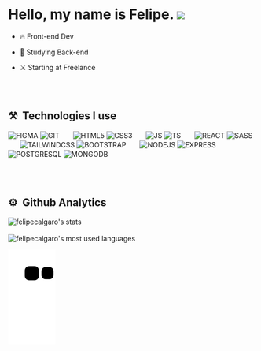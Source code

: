 <h1>
  Hello, my name is Felipe.
  <img src="https://raw.githubusercontent.com/kaueMarques/kaueMarques/master/hi.gif" width="35">
</h1>

- 🔥 Front-end Dev

- 🔭 Studying Back-end

- ⚔️ Starting at Freelance

<br><br>

## ⚒️ &nbsp;Technologies I use


<img align="center" alt="FIGMA" 
src="https://cdn.jsdelivr.net/gh/devicons/devicon/icons/figma/figma-original.svg" width="40">
<img align="center" alt="GIT" 
src="https://cdn.jsdelivr.net/gh/devicons/devicon/icons/git/git-original.svg" width="40">
&nbsp;&nbsp;&nbsp;&nbsp;&nbsp;
<img align="center" alt="HTML5" 
src="https://cdn.jsdelivr.net/gh/devicons/devicon/icons/html5/html5-original.svg" width="40">
<img align="center" alt="CSS3" 
src="https://cdn.jsdelivr.net/gh/devicons/devicon/icons/css3/css3-original.svg" width="40">
&nbsp;&nbsp;&nbsp;&nbsp;&nbsp;
<img align="center" alt="JS" 
src="https://cdn.jsdelivr.net/gh/devicons/devicon/icons/javascript/javascript-original.svg" width="40">
<img align="center" alt="TS" 
src="https://cdn.jsdelivr.net/gh/devicons/devicon/icons/typescript/typescript-original.svg" width="40">
&nbsp;&nbsp;&nbsp;&nbsp;&nbsp;
<img align="center" alt="REACT" 
src="https://cdn.jsdelivr.net/gh/devicons/devicon/icons/react/react-original.svg" width="40">
<img align="center" alt="SASS" 
src="https://cdn.jsdelivr.net/gh/devicons/devicon/icons/sass/sass-original.svg" width="40">
&nbsp;&nbsp;&nbsp;&nbsp;&nbsp;
<img align="center" alt="TAILWINDCSS" 
src="https://cdn.jsdelivr.net/gh/devicons/devicon/icons/tailwindcss/tailwindcss-plain.svg" width="40">
<img align="center" alt="BOOTSTRAP" 
src="https://cdn.jsdelivr.net/gh/devicons/devicon/icons/bootstrap/bootstrap-original.svg" width="40">
&nbsp;&nbsp;&nbsp;&nbsp;&nbsp;
<img align="center" alt="NODEJS" 
src="https://cdn.jsdelivr.net/gh/devicons/devicon/icons/nodejs/nodejs-original.svg" width="40">
<img align="center" alt="EXPRESS" 
src="https://cdn.jsdelivr.net/gh/devicons/devicon/icons/express/express-original.svg" width="40">
&nbsp;&nbsp;&nbsp;&nbsp;&nbsp;
<img align="center" alt="POSTGRESQL" 
src="https://cdn.jsdelivr.net/gh/devicons/devicon/icons/postgresql/postgresql-original.svg" width="40">
<img align="center" alt="MONGODB" 
src="https://cdn.jsdelivr.net/gh/devicons/devicon/icons/mongodb/mongodb-original.svg" width="40">

<br><br>

## ⚙️ &nbsp;Github Analytics

<p align="left ">
<img width="530em" src="https://github-readme-stats.vercel.app/api?username=felipecalgaro&show_icons=true&theme=merko" alt="felipecalgaro's stats"/>
  <br><br>
<img width="530em" src="https://github-readme-stats.vercel.app/api/top-langs/?username=felipecalgaro&layout=compact&theme=merko&langs_count=6" alt="felipecalgaro's most used languages"/>
</p>

![Snake animation](https://github.com/felipecalgaro/felipecalgaro/blob/output/github-contribution-grid-snake.svg)


